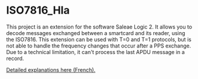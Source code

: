 
  # ISO7816_Hla

This project is an extension for the software Saleae Logic 2. It allows you to decode messages exchanged between a smartcard and its reader, using the ISO7816.
This extension can be used with T=0 and T=1 protocols, but is not able to handle the frequency changes that occur after a PPS exchange. Due to a technical limitation, it can't process the last APDU message in a record.

[Detailed explanations here (French).](D%C3%A9coder%20iso7816%20avec%20Saleae.pdf)

